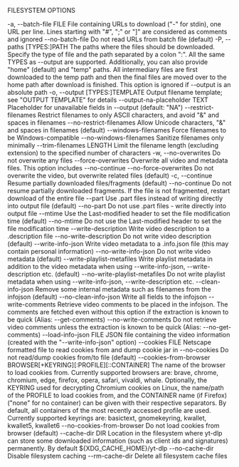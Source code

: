 FILESYSTEM OPTIONS

-a, --batch-file FILE           File containing URLs to download ("-" for
                                stdin), one URL per line. Lines starting
                                with "#", ";" or "]" are considered as
                                comments and ignored
--no-batch-file                 Do not read URLs from batch file (default)
-P, --paths [TYPES:]PATH        The paths where the files should be
                                downloaded. Specify the type of file and the
                                path separated by a colon ":". All the same
                                TYPES as --output are supported.
                                Additionally, you can also provide "home"
                                (default) and "temp" paths. All intermediary
                                files are first downloaded to the temp path
                                and then the final files are moved over to
                                the home path after download is finished.
                                This option is ignored if --output is an
                                absolute path
-o, --output [TYPES:]TEMPLATE   Output filename template; see "OUTPUT
                                TEMPLATE" for details
--output-na-placeholder TEXT    Placeholder for unavailable fields in
                                --output (default: "NA")
--restrict-filenames            Restrict filenames to only ASCII characters,
                                and avoid "&" and spaces in filenames
--no-restrict-filenames         Allow Unicode characters, "&" and spaces in
                                filenames (default)
--windows-filenames             Force filenames to be Windows-compatible
--no-windows-filenames          Sanitize filenames only minimally
--trim-filenames LENGTH         Limit the filename length (excluding
                                extension) to the specified number of
                                characters
-w, --no-overwrites             Do not overwrite any files
--force-overwrites              Overwrite all video and metadata files. This
                                option includes --no-continue
--no-force-overwrites           Do not overwrite the video, but overwrite
                                related files (default)
-c, --continue                  Resume partially downloaded files/fragments
                                (default)
--no-continue                   Do not resume partially downloaded
                                fragments. If the file is not fragmented,
                                restart download of the entire file
--part                          Use .part files instead of writing directly
                                into output file (default)
--no-part                       Do not use .part files - write directly into
                                output file
--mtime                         Use the Last-modified header to set the file
                                modification time (default)
--no-mtime                      Do not use the Last-modified header to set
                                the file modification time
--write-description             Write video description to a .description file
--no-write-description          Do not write video description (default)
--write-info-json               Write video metadata to a .info.json file
                                (this may contain personal information)
--no-write-info-json            Do not write video metadata (default)
--write-playlist-metafiles      Write playlist metadata in addition to the
                                video metadata when using --write-info-json,
                                --write-description etc. (default)
--no-write-playlist-metafiles   Do not write playlist metadata when using
                                --write-info-json, --write-description etc.
--clean-info-json               Remove some internal metadata such as
                                filenames from the infojson (default)
--no-clean-info-json            Write all fields to the infojson
--write-comments                Retrieve video comments to be placed in the
                                infojson. The comments are fetched even
                                without this option if the extraction is
                                known to be quick (Alias: --get-comments)
--no-write-comments             Do not retrieve video comments unless the
                                extraction is known to be quick (Alias:
                                --no-get-comments)
--load-info-json FILE           JSON file containing the video information
                                (created with the "--write-info-json" option)
--cookies FILE                  Netscape formatted file to read cookies from
                                and dump cookie jar in
--no-cookies                    Do not read/dump cookies from/to file
                                (default)
--cookies-from-browser BROWSER[+KEYRING][:PROFILE][::CONTAINER]
                                The name of the browser to load cookies
                                from. Currently supported browsers are:
                                brave, chrome, chromium, edge, firefox,
                                opera, safari, vivaldi, whale. Optionally,
                                the KEYRING used for decrypting Chromium
                                cookies on Linux, the name/path of the
                                PROFILE to load cookies from, and the
                                CONTAINER name (if Firefox) ("none" for no
                                container) can be given with their
                                respective separators. By default, all
                                containers of the most recently accessed
                                profile are used. Currently supported
                                keyrings are: basictext, gnomekeyring,
                                kwallet, kwallet5, kwallet6
--no-cookies-from-browser       Do not load cookies from browser (default)
--cache-dir DIR                 Location in the filesystem where yt-dlp can
                                store some downloaded information (such as
                                client ids and signatures) permanently. By
                                default ${XDG_CACHE_HOME}/yt-dlp
--no-cache-dir                  Disable filesystem caching
--rm-cache-dir                  Delete all filesystem cache files